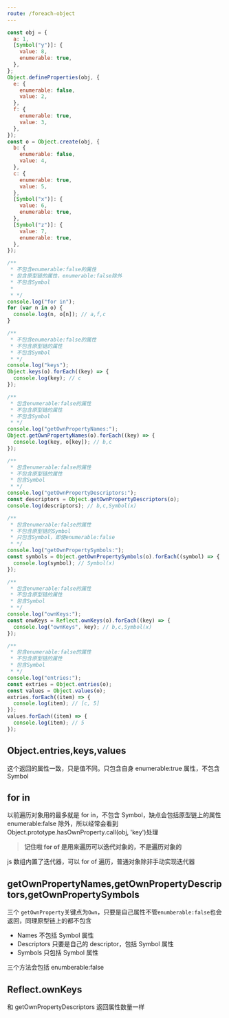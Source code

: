 ```yaml
---
route: /foreach-object
---
```


```js
const obj = {
  a: 1,
  [Symbol("y")]: {
    value: 8,
    enumerable: true,
  },
};
Object.defineProperties(obj, {
  e: {
    enumerable: false,
    value: 2,
  },
  f: {
    enumerable: true,
    value: 3,
  },
});
const o = Object.create(obj, {
  b: {
    enumerable: false,
    value: 4,
  },
  c: {
    enumerable: true,
    value: 5,
  },
  [Symbol("x")]: {
    value: 6,
    enumerable: true,
  },
  [Symbol("z")]: {
    value: 7,
    enumerable: true,
  },
});

/**
 * 不包含enumerable:false的属性
 * 包含原型链的属性，enumerable:false除外
 * 不包含Symbol
 *
 * */
console.log("for in");
for (var n in o) {
  console.log(n, o[n]); // a,f,c
}

/**
 * 不包含enumerable:false的属性
 * 不包含原型链的属性
 * 不包含Symbol
 * */
console.log("keys");
Object.keys(o).forEach((key) => {
  console.log(key); // c
});

/**
 * 包含enumerable:false的属性
 * 不包含原型链的属性
 * 不包含Symbol
 * */
console.log("getOwnPropertyNames:");
Object.getOwnPropertyNames(o).forEach((key) => {
  console.log(key, o[key]); // b,c
});

/**
 * 包含enumerable:false的属性
 * 不包含原型链的属性
 * 包含Symbol
 * */
console.log("getOwnPropertyDescriptors:");
const descriptors = Object.getOwnPropertyDescriptors(o);
console.log(descriptors); // b,c,Symbol(x)

/**
 * 包含enumerable:false的属性
 * 不包含原型链的Symbol
 * 只包含Symbol，即使enumerable:false
 * */
console.log("getOwnPropertySymbols:");
const symbols = Object.getOwnPropertySymbols(o).forEach((symbol) => {
  console.log(symbol); // Symbol(x)
});

/**
 * 包含enumerable:false的属性
 * 不包含原型链的属性
 * 包含Symbol
 * */
console.log("ownKeys:");
const onwKeys = Reflect.ownKeys(o).forEach((key) => {
  console.log("ownKeys", key); // b,c,Symbol(x)
});

/**
 * 包含enumerable:false的属性
 * 不包含原型链的属性
 * 包含Symbol
 * */
console.log("entries:");
const extries = Object.entries(o);
const values = Object.values(o);
extries.forEach((item) => {
  console.log(item); // [c, 5]
});
values.forEach((item) => {
  console.log(item); // 5
});
```

## Object.entries,keys,values

这个返回的属性一致，只是值不同。只包含自身 enumerable:true 属性，不包含 Symbol

## for in

以前遍历对象用的最多就是 for in，不包含 Symbol，缺点会包括原型链上的属性 enumerable:false 除外，所以经常会看到 Object.prototype.hasOwnProperty.call(obj, 'key')处理

> **记住啦 for of 是用来遍历可以迭代对象的，不是遍历对象的**

js 数组内置了迭代器，可以 for of 遍历，普通对象除非手动实现迭代器

## getOwnPropertyNames,getOwnPropertyDescriptors,getOwnPropertySymbols

三个 `getOwnProperty`关键点为`Own`，只要是自己属性不管`enumberable:false`也会返回，同理原型链上的都不包含

- Names 不包括 Symbol 属性
- Descriptors 只要是自己的 descriptor，包括 Symbol 属性
- Symbols 只包括 Symbol 属性

三个方法会包括 enumberable:false

## Reflect.ownKeys

和 getOwnPropertyDescriptors 返回属性数量一样
